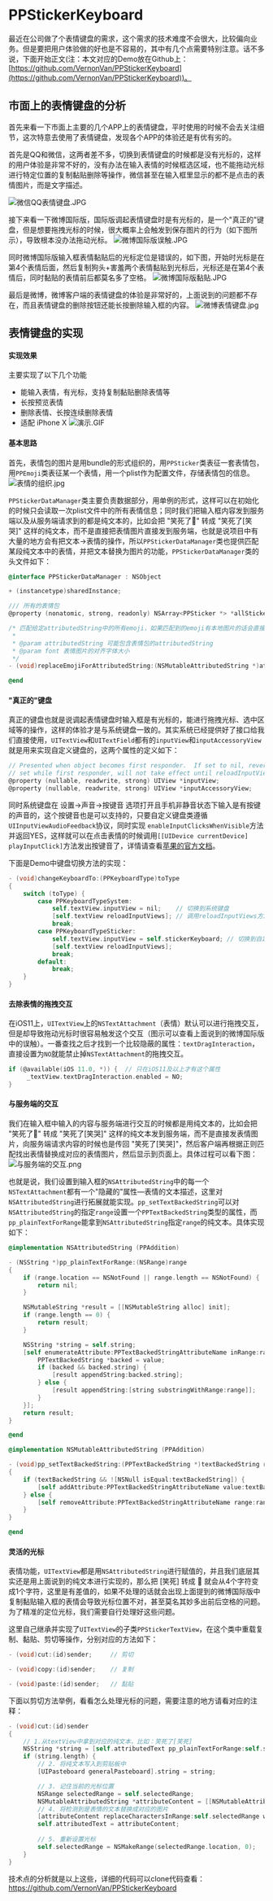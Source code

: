 # PPStickerKeyboard
最近在公司做了个表情键盘的需求，这个需求的技术难度不会很大，比较偏向业务。但是要把用户体验做的好也是不容易的，其中有几个点需要特别注意。话不多说，下面开始正文(注：本文对应的Demo放在Github上：[https://github.com/VernonVan/PPStickerKeyboard](https://github.com/VernonVan/PPStickerKeyboard))。

## 市面上的表情键盘的分析

首先来看一下市面上主要的几个APP上的表情键盘，平时使用的时候不会去关注细节，这次特意去使用了表情键盘，发现各个APP的体验还是有优有劣的。

首先是QQ和微信，这两者差不多，切换到表情键盘的时候都是没有光标的，这样的用户体验是非常不好的，没有办法在输入表情的时候框选区域，也不能拖动光标进行特定位置的复制黏贴删除等操作，微信甚至在输入框里显示的都不是点击的表情图片，而是文字描述。

![微信QQ表情键盘.JPG](http://upload-images.jianshu.io/upload_images/698554-2c59f42aa0dd0dd1.JPG?imageMogr2/auto-orient/strip%7CimageView2/2/w/1240)

接下来看一下微博国际版，国际版调起表情键盘时是有光标的，是一个"真正的"键盘，但是想要拖拽光标的时候，很大概率上会触发到保存图片的行为（如下图所示），导致根本没办法拖动光标。
![微博国际版误触.JPG](http://upload-images.jianshu.io/upload_images/698554-5f667795a7778a6e.JPG?imageMogr2/auto-orient/strip%7CimageView2/2/w/1240)

同时微博国际版输入框表情黏贴后的光标定位是错误的，如下图，开始时光标是在第4个表情后面，然后复制狗头+害羞两个表情黏贴到光标后，光标还是在第4个表情后，同时黏贴的表情前后都莫名多了空格。
![微博国际版黏贴.JPG](http://upload-images.jianshu.io/upload_images/698554-d4cddecefc22cfc9.JPG?imageMogr2/auto-orient/strip%7CimageView2/2/w/1240)

最后是微博，微博客户端的表情键盘的体验是非常好的，上面说到的问题都不存在，而且表情键盘的删除按钮还能长按删除输入框的内容。
![微博表情键盘.jpg](http://upload-images.jianshu.io/upload_images/698554-63023d1dfcce132b.jpg?imageMogr2/auto-orient/strip%7CimageView2/2/w/1240)

## 表情键盘的实现

#### 实现效果

主要实现了以下几个功能

- 能输入表情，有光标，支持复制黏贴删除表情等
- 长按预览表情
- 删除表情、长按连续删除表情
- 适配 iPhone X
  ![演示.GIF](http://upload-images.jianshu.io/upload_images/698554-9d1661ee627dc3ca.GIF?imageMogr2/auto-orient/strip%7CimageView2/2/w/1240)

#### 基本思路

首先，表情包的图片是用bundle的形式组织的，用`PPSticker`类表征一套表情包，用`PPEmoji`类表征某一个表情，用一个plist作为配置文件，存储表情包的信息。
![表情的组织.jpg](http://upload-images.jianshu.io/upload_images/698554-10847f03391e9560.jpg?imageMogr2/auto-orient/strip%7CimageView2/2/w/1240)

`PPStickerDataManager`类主要负责数据部分，用单例的形式，这样可以在初始化的时候只会读取一次plist文件中的所有表情信息；同时我们把输入框内容发到服务端以及从服务端请求到的都是纯文本的，比如会把 "笑死了🤣" 转成 "笑死了[笑哭]" 这样的纯文本，而不是直接把表情图片直接发到服务端，也就是说项目中有大量的地方会有把文本->表情的操作，所以`PPStickerDataManager`类也提供匹配某段纯文本中的表情，并把文本替换为图片的功能，`PPStickerDataManager`类的头文件如下：

```objective-c
@interface PPStickerDataManager : NSObject

+ (instancetype)sharedInstance;

/// 所有的表情包
@property (nonatomic, strong, readonly) NSArray<PPSticker *> *allStickers;

/* 匹配给定attributedString中的所有emoji，如果匹配到的emoji有本地图片的话会直接换成本地的图片
 *
 * @param attributedString 可能包含表情包的attributedString
 * @param font 表情图片的对齐字体大小
 */
- (void)replaceEmojiForAttributedString:(NSMutableAttributedString *)attributedString font:(UIFont *)font;

@end
```

#### "真正的"键盘

真正的键盘也就是说调起表情键盘时输入框是有光标的，能进行拖拽光标、选中区域等的操作，这样的体验才是与系统键盘一致的。其实系统已经提供好了接口给我们直接使用，`UITextView`和`UITextField`都有的`inputView`和`inputAccessoryView`就是用来实现自定义键盘的，这两个属性的定义如下：

```objective-c
// Presented when object becomes first responder.  If set to nil, reverts to following responder chain.  If
// set while first responder, will not take effect until reloadInputViews is called.
@property (nullable, readwrite, strong) UIView *inputView;             
@property (nullable, readwrite, strong) UIView *inputAccessoryView;
```

同时系统键盘在 设置->声音->按键音 选项打开且手机非静音状态下输入是有按键的声音的，这个按键音也是可以支持的，只要自定义键盘类遵循`UIInputViewAudioFeedback`协议，同时实现 `enableInputClicksWhenVisible`方法并返回YES，这样就可以在点击表情的时候调用`[[UIDevice currentDevice] playInputClick]`方法发出按键音了，详情请查看[苹果的官方文档](https://developer.apple.com/library/content/documentation/StringsTextFonts/Conceptual/TextAndWebiPhoneOS/InputViews/InputViews.html)。

下面是Demo中键盘切换方法的实现：

```objective-c
- (void)changeKeyboardTo:(PPKeyboardType)toType
{
    switch (toType) {
        case PPKeyboardTypeSystem:
            self.textView.inputView = nil;    // 切换到系统键盘
            [self.textView reloadInputViews]; // 调用reloadInputViews方法会立刻进行键盘的切换
            break;
        case PPKeyboardTypeSticker:            
            self.textView.inputView = self.stickerKeyboard; // 切换到自定义的表情键盘
            [self.textView reloadInputViews];
            break;
        default:
            break;
    }
}
```

#### 去除表情的拖拽交互

在iOS11上，`UITextView`上的`NSTextAttachment`（表情）默认可以进行拖拽交互，但是却导致拖动光标时很容易触发这个交互（图示可以查看上面说到的微博国际版中的误触）。一番查找之后才找到一个比较隐蔽的属性：`textDragInteraction`，直接设置为`NO`就能禁止掉`NSTextAttachment`的拖拽交互。

```objective-c
if (@available(iOS 11.0, *)) {	// 只在iOS11及以上才有这个属性
     _textView.textDragInteraction.enabled = NO;
}
```

#### 与服务端的交互

我们在输入框中输入的内容与服务端进行交互的时候都是用纯文本的，比如会把 "笑死了🤣" 转成 "笑死了[笑哭]" 这样的纯文本发到服务端，而不是直接发表情图片，向服务端请求内容的时候也是传回 "笑死了[笑哭]"，然后客户端再根据正则匹配找出表情替换成对应的表情图片，然后显示到页面上。具体过程可以看下图：
![与服务端的交互.png](http://upload-images.jianshu.io/upload_images/698554-00199a31ec46945d.png?imageMogr2/auto-orient/strip%7CimageView2/2/w/1240)



也就是说，我们设置到输入框的`NSAttributedString`中的每一个`NSTextAttachment`都有一个"隐藏的"属性—表情的文本描述，这里对`NSAttributedString`进行拓展就能实现。`pp_setTextBackedString`可以对`NSAttributedString`的指定`range`设置一个`PPTextBackedString`类型的属性，而`pp_plainTextForRange`能拿到`NSAttributedString`指定`range`的纯文本。具体实现如下：

```objective-c
@implementation NSAttributedString (PPAddition)

- (NSString *)pp_plainTextForRange:(NSRange)range
{
    if (range.location == NSNotFound || range.length == NSNotFound) {
        return nil;
    }

    NSMutableString *result = [[NSMutableString alloc] init];
    if (range.length == 0) {
        return result;
    }

    NSString *string = self.string;
    [self enumerateAttribute:PPTextBackedStringAttributeName inRange:range options:kNilOptions usingBlock:^(id value, NSRange range, BOOL *stop) {
        PPTextBackedString *backed = value;
        if (backed && backed.string) {
            [result appendString:backed.string];
        } else {
            [result appendString:[string substringWithRange:range]];
        }
    }];
    return result;
}

@end

@implementation NSMutableAttributedString (PPAddition)

- (void)pp_setTextBackedString:(PPTextBackedString *)textBackedString range:(NSRange)range
{
    if (textBackedString && ![NSNull isEqual:textBackedString]) {
        [self addAttribute:PPTextBackedStringAttributeName value:textBackedString range:range];
    } else {
        [self removeAttribute:PPTextBackedStringAttributeName range:range];
    }
}

@end
```

#### 灵活的光标

表情功能，`UITextView`都是用`NSAttributedString`进行赋值的，并且我们底层其实还是用上面说到的纯文本进行实现的，那么把 [笑死] 转成 🤣 就会从4个字符变成1个字符，这里是有差值的，如果不处理的话就会出现上面提到的微博国际版中复制黏贴输入框的表情会导致光标位置不对，甚至莫名其妙多出前后空格的问题。为了精准的定位光标，我们需要自行处理好这些问题。

这里自己继承并实现了`UITextView`的子类`PPStickerTextView`，在这个类中重载复制、黏贴、剪切等操作，分别对应的方法如下：

```objective-c
- (void)cut:(id)sender;		// 剪切

- (void)copy:(id)sender;	// 复制

- (void)paste:(id)sender;	// 黏贴
```

下面以剪切方法举例，看看怎么处理光标的问题，需要注意的地方请看对应的注释：

```objective-c
- (void)cut:(id)sender
{
    // 1.从textView中拿到对应的纯文本，比如：笑死了[笑死]
    NSString *string = [self.attributedText pp_plainTextForRange:self.selectedRange];
    if (string.length) {
      	// 2. 将纯文本写入到剪贴板中
        [UIPasteboard generalPasteboard].string = string;

      	// 3. 记住当前的光标位置
        NSRange selectedRange = self.selectedRange;
        NSMutableAttributedString *attributeContent = [[NSMutableAttributedString alloc] initWithAttributedString:self.attributedText];
      	// 4. 将检测到是表情的文本替换成对应的图片
        [attributeContent replaceCharactersInRange:self.selectedRange withString:@""];
        self.attributedText = attributeContent;
      
      	// 5. 重新设置光标
        self.selectedRange = NSMakeRange(selectedRange.location, 0);
    }
}
```

技术点的分析就是以上这些，详细的代码可以clone代码查看：https://github.com/VernonVan/PPStickerKeyboard